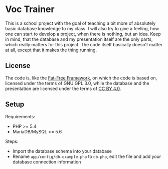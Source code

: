 # Voc Trainer

This is a school project with the goal of teaching a bit more of absolutely basic database knowledge to my class. I will also try to give a feeling, how one can start to develop a project, when there is nothing, but an idea.
Keep in mind, that the database and my presentation itself are the only parts, which really matters for this project.
The code itself basically doesn't matter at all, except that it makes the thing running.


## License

The code is, like the [Fat-Free Framework](https://github.com/bcosca/fatfree), on which the code is based on, licensed under the terms of GNU GPL 3.0, while the database and the presentation are licensed under the terms of [CC BY 4.0](https://creativecommons.org/licenses/by/4.0/).


## Setup

Requirements:
 * PHP >= 5.4
 * MariaDB/MySQL >= 5.6

Steps:
 * Import the database schema into your database
 * Rename `app/config/db-example.php` to `db.php`, edit the file and add your database connection information
